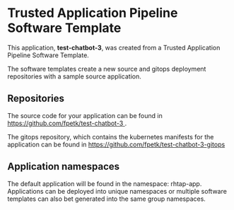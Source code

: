 # Trusted Application Pipeline Software Template

This application, **test-chatbot-3**, was created from a Trusted Application Pipeline Software Template.

The software templates create a new source and gitops deployment repositories with a sample source application. 

## Repositories

The source code for your application can be found in [https://github.com/fpetk/test-chatbot-3 ](https://github.com/fpetk/test-chatbot-3 ).
 
The gitops repository, which contains the kubernetes manifests for the application can be found in 
[https://github.com/fpetk/test-chatbot-3-gitops ](https://github.com/fpetk/test-chatbot-3-gitops ) 

## Application namespaces 

The default application will be found in the namespace: rhtap-app. Applications can be deployed into unique namespaces or multiple software templates can also bet generated into the same group namespaces.  